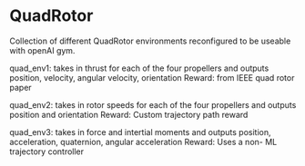 # QuadRotor

Collection of different QuadRotor environments reconfigured to be useable with openAI gym.

quad_env1: takes in thrust for each of the four propellers and outputs position, velocity, angular velocity, orientation
Reward: from IEEE quad rotor paper

quad_env2: takes in rotor speeds for each of the four propellers and outputs position and orientation
Reward: Custom trajectory path reward 

quad_env3: takes in force and intertial moments and outputs position, acceleration, quaternion, angular acceleration
Reward: Uses a non- ML trajectory controller

